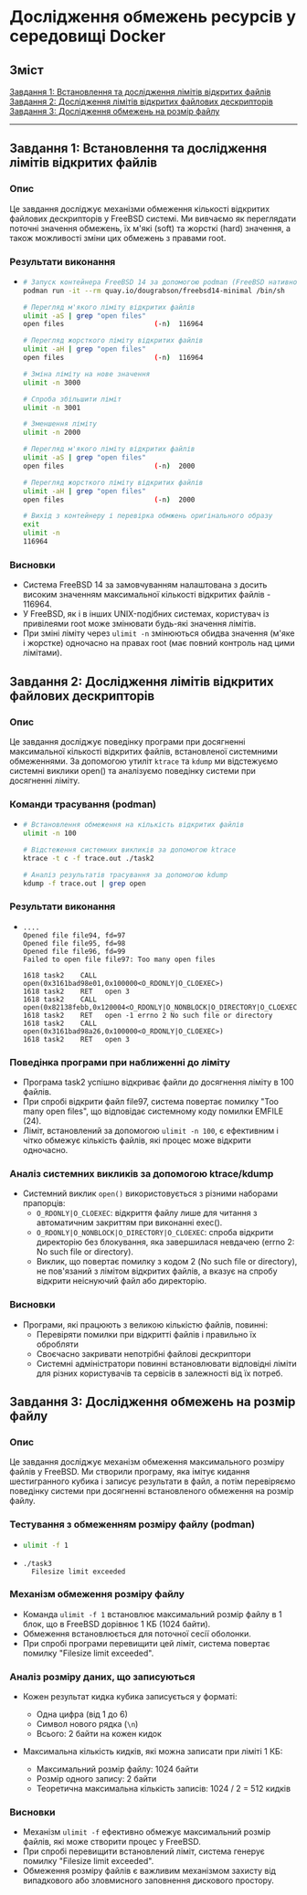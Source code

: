# Дослідження обмежень ресурсів у середовищі Docker

## Зміст
[Завдання 1: Встановлення та дослідження лімітів відкритих файлів](#завдання-1-встановлення-та-дослідження-лімітів-відкритих-файлів)
[Завдання 2: Дослідження лімітів відкритих файлових дескрипторів](#завдання-2-дослідження-лімітів-відкритих-файлових-дескрипторів)
[Завдання 3: Дослідження обмежень на розмір файлу](#завдання-3-дослідження-обмежень-на-розмір-файлу)

---

## Завдання 1: Встановлення та дослідження лімітів відкритих файлів

### Опис
Це завдання досліджує механізми обмеження кількості відкритих файлових дескрипторів у FreeBSD системі. Ми вивчаємо як переглядати поточні значення обмежень, їх м'які (soft) та жорсткі (hard) значення, а також можливості зміни цих обмежень з правами root.

### Результати виконання
- ```bash
  # Запуск контейнера FreeBSD 14 за допомогою podman (FreeBSD нативно не підтримує Docker)
  podman run -it --rm quay.io/dougrabson/freebsd14-minimal /bin/sh
  
  # Перегляд м'якого ліміту відкритих файлів
  ulimit -aS | grep "open files"
  open files                      (-n)  116964
  
  # Перегляд жорсткого ліміту відкритих файлів
  ulimit -aH | grep "open files"
  open files                      (-n)  116964
  
  # Зміна ліміту на нове значення
  ulimit -n 3000
  
  # Спроба збільшити ліміт
  ulimit -n 3001
  
  # Зменшення ліміту
  ulimit -n 2000

  # Перегляд м'якого ліміту відкритих файлів
  ulimit -aS | grep "open files"
  open files                      (-n)  2000

  # Перегляд жорсткого ліміту відкритих файлів
  ulimit -aH | grep "open files"
  open files                      (-n)  2000

  # Вихід з контейнеру і перевірка обмжень оригінального образу
  exit
  ulimit -n
  116964
  ```

### Висновки
- Система FreeBSD 14 за замовчуванням налаштована з досить високим значенням максимальної кількості відкритих файлів - 116964.
- У FreeBSD, як і в інших UNIX-подібних системах, користувач із привілеями root може змінювати будь-які значення лімітів.
- При зміні ліміту через `ulimit -n` змінюються обидва значення (м'яке і жорстке) одночасно на правах root (має повний контроль над цими лімітами).

## Завдання 2: Дослідження лімітів відкритих файлових дескрипторів

### Опис
Це завдання досліджує поведінку програми при досягненні максимальної кількості відкритих файлів, встановленої системними обмеженнями. За допомогою утиліт `ktrace` та `kdump` ми відстежуємо системні виклики open() та аналізуємо поведінку системи при досягненні ліміту.

### Команди трасування (podman)
- ```bash
  # Встановлення обмеження на кількість відкритих файлів
  ulimit -n 100
  
  # Відстеження системних викликів за допомогою ktrace
  ktrace -t c -f trace.out ./task2
  
  # Аналіз результатів трасування за допомогою kdump
  kdump -f trace.out | grep open
  ```
  
### Результати виконання
- ```
  ....
  Opened file file94, fd=97
  Opened file file95, fd=98
  Opened file file96, fd=99
  Failed to open file file97: Too many open files
  ```
  ```
  1618 task2    CALL  open(0x3161bad98e01,0x100000<O_RDONLY|O_CLOEXEC>)
  1618 task2    RET   open 3
  1618 task2    CALL  open(0x82138febb,0x120004<O_RDONLY|O_NONBLOCK|O_DIRECTORY|O_CLOEXEC>)
  1618 task2    RET   open -1 errno 2 No such file or directory
  1618 task2    CALL  open(0x3161bad98a26,0x100000<O_RDONLY|O_CLOEXEC>)
  1618 task2    RET   open 3
  ```

### Поведінка програми при наближенні до ліміту
- Програма task2 успішно відкриває файли до досягнення ліміту в 100 файлів.
- При спробі відкрити файл file97, система повертає помилку "Too many open files", що відповідає системному коду помилки EMFILE (24).
- Ліміт, встановлений за допомогою `ulimit -n 100`, є ефективним і чітко обмежує кількість файлів, які процес може відкрити одночасно.

### Аналіз системних викликів за допомогою ktrace/kdump
- Системний виклик `open()` використовується з різними наборами прапорців:
  - `O_RDONLY|O_CLOEXEC`: відкриття файлу лише для читання з автоматичним закриттям при виконанні exec().
  - `O_RDONLY|O_NONBLOCK|O_DIRECTORY|O_CLOEXEC`: спроба відкрити директорію без блокування, яка завершилася невдачею (errno 2: No such file or directory).
  - Виклик, що повертає помилку з кодом 2 (No such file or directory), не пов'язаний з лімітом відкритих файлів, а вказує на спробу відкрити неіснуючий файл або директорію.

### Висновки
- Програми, які працюють з великою кількістю файлів, повинні:
  - Перевіряти помилки при відкритті файлів і правильно їх обробляти
  - Своєчасно закривати непотрібні файлові дескриптори
  - Системні адміністратори повинні встановлювати відповідні ліміти для різних користувачів та сервісів в залежності від їх потреб.

## Завдання 3: Дослідження обмежень на розмір файлу

### Опис
Це завдання досліджує механізм обмеження максимального розміру файлів у FreeBSD. Ми створили програму, яка імітує кидання шестигранного кубика і записує результати в файл, а потім перевіряємо поведінку системи при досягненні встановленого обмеження на розмір файлу.

### Тестування з обмеженням розміру файлу (podman)
- ```bash
  ulimit -f 1
  ```
- ```
  ./task3
    Filesize limit exceeded
  ```
  
### Механізм обмеження розміру файлу
- Команда `ulimit -f 1` встановлює максимальний розмір файлу в 1 блок, що в FreeBSD дорівнює 1 КБ (1024 байти).
- Обмеження встановлюється для поточної сесії оболонки.
- При спробі програми перевищити цей ліміт, система повертає помилку "Filesize limit exceeded".

### Аналіз розміру даних, що записуються
- Кожен результат кидка кубика записується у форматі:
   - Одна цифра (від 1 до 6)
   - Символ нового рядка (`\n`)
   - Всього: 2 байти на кожен кидок

- Максимальна кількість кидків, які можна записати при ліміті 1 КБ:
   - Максимальний розмір файлу: 1024 байти
   - Розмір одного запису: 2 байти
   - Теоретична максимальна кількість записів: 1024 / 2 = 512 кидків

### Висновки
- Механізм `ulimit -f` ефективно обмежує максимальний розмір файлів, які може створити процес у FreeBSD.
- При спробі перевищити встановлений ліміт, система генерує помилку "Filesize limit exceeded".
- Обмеження розміру файлів є важливим механізмом захисту від випадкового або зловмисного заповнення дискового простору.


